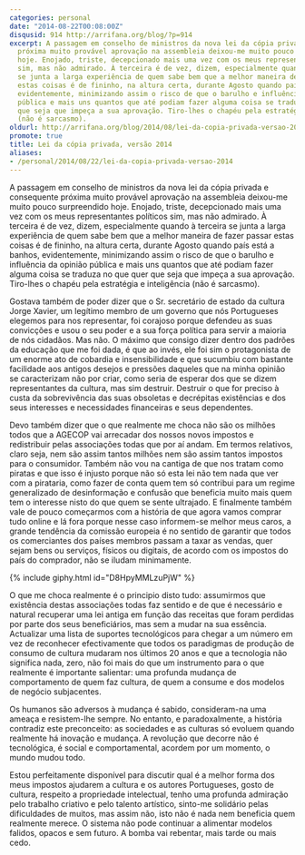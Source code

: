 ```yaml
---
categories: personal
date: "2014-08-22T00:08:00Z"
disqusid: 914 http://arrifana.org/blog/?p=914
excerpt: A passagem em conselho de ministros da nova lei da cópia privada e consequente
  próxima muito provável aprovação na assembleia deixou-me muito pouco surpreendido
  hoje. Enojado, triste, decepcionado mais uma vez com os meus representantes políticos
  sim, mas não admirado. À terceira é de vez, dizem, especialmente quando à terceira
  se junta a larga experiência de quem sabe bem que a melhor maneira de fazer passar
  estas coisas é de fininho, na altura certa, durante Agosto quando país está a banhos,
  evidentemente, minimizando assim o risco de que o barulho e influência da opinião
  pública e mais uns quantos que até podiam fazer alguma coisa se traduza no que quer
  que seja que impeça a sua aprovação. Tiro-lhes o chapéu pela estratégia e inteligência
  (não é sarcasmo).
oldurl: http://arrifana.org/blog/2014/08/lei-da-copia-privada-versao-2014/
promote: true
title: Lei da cópia privada, versão 2014
aliases:
- /personal/2014/08/22/lei-da-copia-privada-versao-2014
---
```


A passagem em conselho de ministros da nova lei da cópia privada e consequente próxima muito provável aprovação na assembleia deixou-me muito pouco surpreendido hoje. Enojado, triste, decepcionado mais uma vez com os meus representantes políticos sim, mas não admirado. À terceira é de vez, dizem, especialmente quando à terceira se junta a larga experiência de quem sabe bem que a melhor maneira de fazer passar estas coisas é de fininho, na altura certa, durante Agosto quando país está a banhos, evidentemente, minimizando assim o risco de que o barulho e influência da opinião pública e mais uns quantos que até podiam fazer alguma coisa se traduza no que quer que seja que impeça a sua aprovação. Tiro-lhes o chapéu pela estratégia e inteligência (não é sarcasmo).

Gostava também de poder dizer que o Sr. secretário de estado da cultura Jorge Xavier, um legítimo membro de um governo que nós Portugueses elegemos para nos representar, foi corajoso porque defendeu as suas convicções e usou o seu poder e a sua força política para servir a maioria de nós cidadãos. Mas não. O máximo que consigo dizer dentro dos padrões da educação que me foi dada, é que ao invés, ele foi sim o protagonista de um enorme ato de cobardia e insensibilidade e que sucumbiu com bastante facilidade aos antigos desejos e pressões daqueles que na minha opinião se caracterizam não por criar, como seria de esperar dos que se dizem representantes da cultura, mas sim destruir. Destruir o que for preciso à custa da sobrevivência das suas obsoletas e decrépitas existências e dos seus interesses e necessidades financeiras e seus dependentes.

Devo também dizer que o que realmente me choca não são os milhões todos que a AGECOP vai arrecadar dos nossos novos impostos e redistribuir pelas associações todas que por aí andam. Em termos relativos, claro seja, nem são assim tantos milhões nem são assim tantos impostos para o consumidor. Também não vou na cantiga de que nos tratam como piratas e que isso é injusto porque não só esta lei não tem nada que ver com a pirataria, como fazer de conta quem tem só contribui para um regime generalizado de desinformação e confusão que beneficia muito mais quem tem o interesse nisto do que quem se sente ultrajado. E finalmente também vale de pouco começarmos com a história de que agora vamos comprar tudo online e lá fora porque nesse caso informem-se melhor meus caros, a grande tendência da comissão europeia é no sentido de garantir que todos os comerciantes dos países membros passam a taxar as vendas, quer sejam bens ou serviços, físicos ou digitais, de acordo com os impostos do país do comprador, não se iludam minimamente.

{% include giphy.html id="D8HpyMMLzuPjW" %}

O que me choca realmente é o principio disto tudo: assumirmos que existência destas associações todas faz sentido e de que é necessário e natural recuperar uma lei antiga em função das receitas que foram perdidas por parte dos seus beneficiários, mas sem a mudar na sua essência. Actualizar uma lista de suportes tecnológicos para chegar a um número em vez de reconhecer efectivamente que todos os paradigmas de produção de consumo de cultura mudaram nos últimos 20 anos e que a tecnologia não significa nada, zero, não foi mais do que um instrumento para o que realmente é importante salientar: uma profunda mudança de comportamento de quem faz cultura, de quem a consume e dos modelos de negócio subjacentes.

Os humanos são adversos à mudança é sabido, consideram-na uma ameaça e resistem-lhe sempre. No entanto, e paradoxalmente, a história contradiz este preconceito: as sociedades e as culturas só evoluem quando realmente há inovação e mudança. A revolução que decorre não é tecnológica, é social e comportamental, acordem por um momento, o mundo mudou todo.

Estou perfeitamente disponível para discutir qual é a melhor forma dos meus impostos ajudarem a cultura e os autores Portugueses, gosto de cultura, respeito a propriedade intelectual, tenho uma profunda admiração pelo trabalho criativo e pelo talento artístico, sinto-me solidário pelas dificuldades de muitos, mas assim não, isto não é nada nem beneficia quem realmente merece. O sistema não pode continuar a alimentar modelos falidos, opacos e sem futuro. A bomba vai rebentar, mais tarde ou mais cedo.
